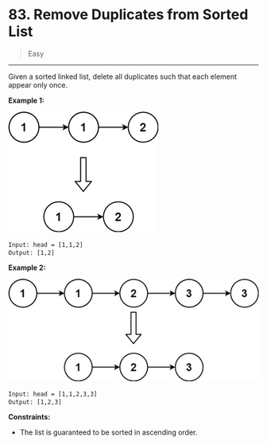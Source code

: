 # 83. Remove Duplicates from Sorted List

> Easy

------

Given a sorted linked list, delete all duplicates such that each element appear only once.

**Example 1:**

![list-1](images/list-1.jpg)

```
Input: head = [1,1,2]
Output: [1,2]
```

**Example 2:**

![list-2](images/list-2.jpg)

```
Input: head = [1,1,2,3,3]
Output: [1,2,3]
```

**Constraints:**

- The list is guaranteed to be sorted in ascending order.
